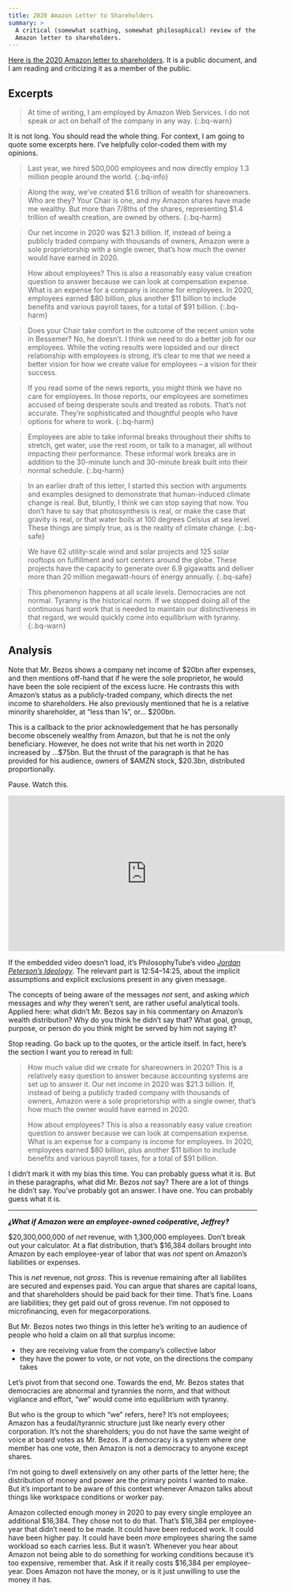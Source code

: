 ```yaml
---
title: 2020 Amazon Letter to Shareholders
summary: >
  A critical (somewhat scathing, somewhat philosophical) review of the 2020
  Amazon letter to shareholders.
---
```


[Here is the 2020 Amazon letter to shareholders][0]. It is a public document,
and I am reading and criticizing it as a member of the public.

## Excerpts

> At time of writing, I am employed by Amazon Web Services. I do not speak or
> act on behalf of the company in any way.
{:.bq-warn}

It is not long. You should read the whole thing. For context, I am going to
quote some excerpts here. I’ve helpfully color-coded them with my opinions.

> Last year, we hired 500,000 employees and now directly employ 1.3 million
> people around the world.
{:.bq-info}

<!-- -->

> Along the way, we’ve created $1.6 trillion of wealth for shareowners. Who are
> they? Your Chair is one, and my Amazon shares have made me wealthy. But more
> than 7/8ths of the shares, representing $1.4 trillion of wealth creation, are
> owned by others.
{:.bq-harm}

<!-- -->

> Our net income in 2020 was $21.3 billion. If, instead of being a publicly
> traded company with thousands of owners, Amazon were a sole proprietorship
> with a single owner, that’s how much the owner would have earned in 2020.
>
> How about employees? This is also a reasonably easy value creation question to
> answer because we can look at compensation expense. What is an expense for a
> company is income for employees. In 2020, employees earned $80 billion, plus
> another $11 billion to include benefits and various payroll taxes, for a total
> of $91 billion.
{:.bq-harm}

<!-- -->

> Does your Chair take comfort in the outcome of the recent union vote in
> Bessemer? No, he doesn’t. I think we need to do a better job for our
> employees. While the voting results were lopsided and our direct relationship
> with employees is strong, it’s clear to me that we need a better vision for
> how we create value for employees – a vision for their success.
>
> If you read some of the news reports, you might think we have no care for
> employees. In those reports, our employees are sometimes accused of being
> desperate souls and treated as robots. That’s not accurate. They’re
> sophisticated and thoughtful people who have options for where to work.
{:.bq-harm}

<!-- -->

> Employees are able to take informal breaks throughout their shifts to stretch,
> get water, use the rest room, or talk to a manager, all without impacting
> their performance. These informal work breaks are in addition to the 30-minute
> lunch and 30-minute break built into their normal schedule.
{:.bq-harm}

<!-- -->

> In an earlier draft of this letter, I started this section with arguments and
> examples designed to demonstrate that human-induced climate change is real.
> But, bluntly, I think we can stop saying that now. You don’t have to say that
> photosynthesis is real, or make the case that gravity is real, or that water
> boils at 100 degrees Celsius at sea level. These things are simply true, as is
> the reality of climate change.
{:.bq-safe}

<!-- -->

> We have 62 utility-scale wind and solar projects and 125 solar rooftops on
> fulfillment and sort centers around the globe. These projects have the
> capacity to generate over 6.9 gigawatts and deliver more than 20 million
> megawatt-hours of energy annually.
{:.bq-safe}

<!-- -->

> This phenomenon happens at all scale levels. Democracies are not normal.
> Tyranny is the historical norm. If we stopped doing all of the continuous hard
> work that is needed to maintain our distinctiveness in that regard, we would
> quickly come into equilibrium with tyranny.
{:.bq-warn}

## Analysis

Note that Mr. Bezos shows a company net income of $20bn after expenses, and then
mentions off-hand that if he were the sole proprietor, he would have been the
sole recipient of the excess lucre. He contrasts this with Amazon’s status as a
publicly-traded company, which directs the net income to shareholders. He also
previously mentioned that he is a relative minority shareholder, at “less than
⅛”, or… $200bn.

This is a callback to the prior acknowledgement that he has personally
become obscenely wealthy from Amazon, but that he is not the only beneficiary.
However, he does not write that his net worth in 2020 increased by …$75bn. But
the thrust of the paragraph is that he has provided for his audience, owners of
$AMZN stock, $20.3bn, distributed proportionally.

Pause. Watch this.

<div class="youtube">
<div>
<iframe width="560" height="315" src="https://www.youtube.com/embed/m81q-ZkfBm0?start=774" title="YouTube video player" frameborder="0" allow="accelerometer; autoplay; clipboard-write; encrypted-media; gyroscope; picture-in-picture" allowfullscreen></iframe>
</div>
</div>

If the embedded video doesn’t load, it’s PhilosophyTube’s video [*Jordan*
*Peterson’s Ideology*][1]. The relevant part is 12:54–14:25, about the implicit
assumptions and explicit exclusions present in any given message.

The concepts of being aware of the messages *not* sent, and asking *which*
messages and *why* they weren’t sent, are rather useful analytical tools.
Applied here: what didn’t Mr. Bezos say in his commentary on Amazon’s wealth
distribution? Why do you think he didn’t say that? What goal, group, purpose, or
person do you think might be served by him not saying it?

Stop reading. Go back up to the quotes, or the article itself. In fact, here’s
the section I want you to reread in full:

> How much value did we create for shareowners in 2020? This is a relatively
> easy question to answer because accounting systems are set up to answer it.
> Our net income in 2020 was $21.3 billion. If, instead of being a publicly
> traded company with thousands of owners, Amazon were a sole proprietorship
> with a single owner, that’s how much the owner would have earned in 2020.
>
> How about employees? This is also a reasonably easy value creation question to
> answer because we can look at compensation expense. What is an expense for a
> company is income for employees. In 2020, employees earned $80 billion, plus
> another $11 billion to include benefits and various payroll taxes, for a total
> of $91 billion.

I didn’t mark it with my bias this time. You can probably guess what it is. But
in these paragraphs, what did Mr. Bezos *not* say? There are a lot of things he
didn’t say. You’ve probably got an answer. I have one. You can probably guess
what it is.

----

***⸘What if Amazon were an employee-owned coöperative, Jeffrey‽***

$20,300,000,000 of *net* revenue, with 1,300,000 employees. Don’t break out your
calculator. At a flat distribution, that’s $16,384 dollars brought into Amazon
by each employee-year of labor that was *not* spent on Amazon’s liabilities or
expenses.

This is *net* revenue, not *gross*. This is revenue remaining after all
liabilites are secured and expenses paid. You can argue that shares are capital
loans, and that shareholders should be paid back for their time. That’s fine.
Loans are liabilities; they get paid out of gross revenue. I’m not opposed to
microfinancing, even for megacorporations.

But Mr. Bezos notes two things in this letter he’s writing to an audience of
people who hold a claim on all that surplus income:

- they are receiving value from the company’s collective labor
- they have the power to vote, or not vote, on the directions the company takes

Let’s pivot from that second one. Towards the end, Mr. Bezos states that
democracies are abnormal and tyrannies the norm, and that without vigilance and
effort, “we” would come into equilibrium with tyranny.

But who is the group to which “we” refers, here? It’s not employees; Amazon has
a feudal/tyrannic structure just like nearly every other corporation. It’s not
the shareholders; you do not have the same weight of voice at board votes as Mr.
Bezos. If a democracy is a system where one member has one vote, then Amazon is
not a democracy to anyone except shares.

I’m not going to dwell extensively on any other parts of the letter here; the
distribution of money and power are the primary points I wanted to make. But
it’s important to be aware of this context whenever Amazon talks about things
like workspace conditions or worker pay.

Amazon collected enough money in 2020 to pay every single employee an additional
$16,384. They chose not to do that. That’s $16,384 per employee-year that didn’t
need to be made. It could have been reduced work. It could have been higher pay.
It could have been *more* employees sharing the same workload so each carries
less. But it wasn’t. Whenever you hear about Amazon not being able to do
something for working conditions because it’s too expensive, remember that. Ask
if it really costs $16,384 per employee-year. Does Amazon not have the money, or
is it just unwilling to use the money it has.

[0]: https://www.aboutamazon.com/news/company-news/2020-letter-to-shareholders "Amazon’s 2020 letter to shareholders"
[1]: https://www.youtube.com/watch?v=m81q-ZkfBm0?t=774 "Philosophy Tube — “Jordan Peterson’s Ideology”"
